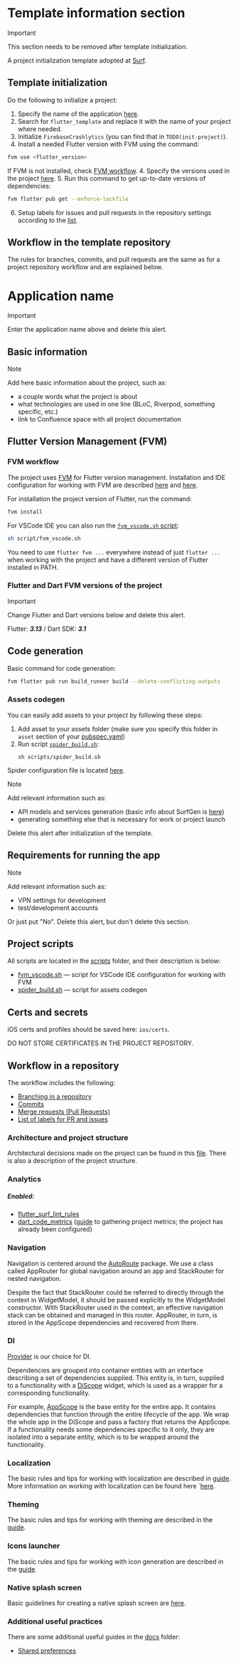 # Template information section

> [!IMPORTANT]
> This section needs to be removed after template initialization.

A project initialization template adopted at [Surf](https://surfstudio.ru).

## Template initialization

Do the following to initialize a project:

1. Specify the name of the application [here](#application-name).
2. Search for `flutter_template` and replace it with the name of your project where needed.
3. Initialize `FirebaseCrashlytics` (you can find that in `TODO(init-project)`).
4. Install a needed Flutter version with FVM using the command:
```sh
fvm use <flutter_version>
```
If FVM is not installed, check [FVM workflow](#fvm-workflow).
4. Specify the versions used in the project [here](#flutter-and-dart-fvm-versions-of-the-project).
5. Run this command to get up-to-date versions of dependencies:
```sh
fvm flutter pub get --enforce-lockfile
```
6. Setup labels for issues and pull requests in the repository settings according to the [list](#list-of-labels-for-pr-and-issues).

## Workflow in the template repository

The rules for branches, commits, and pull requests are the same as for a project repository workflow and are explained below.

# Application name

> [!IMPORTANT]
> Enter the application name above and delete this alert.

## Basic information

> [!NOTE]
> Add here basic information about the project, such as:
> - a couple words what the project is about
> - what technologies are used in one line (BLoC, Riverpod, something specific, etc.)
> - link to Confluence space with all project documentation

## Flutter Version Management (FVM)

### FVM workflow

The project uses [FVM](https://fvm.app/) for Flutter version management.
Installation and IDE configuration for working with FVM are described [here](https://fvm.app/docs/getting_started/installation/) and [here](https://fvm.app/docs/getting_started/configuration).

For installation the project version of Flutter, run the command:
```sh
fvm install
```

For VSCode IDE you can also run the [`fvm_vscode.sh` script](scripts/fvm_vscode.sh):
```sh
sh script/fvm_vscode.sh
```

You need to use `flutter fvm ...` everywhere instead of just `flutter ...` when working with the project and have a different version of Flutter installed in PATH.

### Flutter and Dart FVM versions of the project

> [!IMPORTANT]
> Change Flutter and Dart versions below and delete this alert.

Flutter: ***3.13*** / Dart SDK: ***3.1***

## Code generation

Basic command for code generation:
```sh
fvm flutter pub run build_runner build --delete-conflicting-outputs
```

### Assets codegen

You can easily add assets to your project by following these steps:
1. Add asset to your assets folder (make sure you specify this folder in `asset` section of your [pubspec.yaml](pubspec.yaml))
2. Run script [`spider_build.sh`](scripts/spider_build.sh):
   ```shell
   sh scripts/spider_build.sh
   ```

Spider configuration file is located [here](spider.yaml).

> [!NOTE]
> Add relevant information such as:
> - API models and services generation (basic info about SurfGen is [here](docs/surf_gen.md))
> - generating something else that is necessary for work or project launch
>
> Delete this alert after initialization of the template.

## Requirements for running the app

> [!NOTE]
> Add relevant information such as:
> - VPN settings for development
> - test/development accounts
>
> Or just put "No". 
> Delete this alert, but don't delete this section.

## Project scripts

All scripts are located in the [scripts](scripts) folder, and their description is below:
- [fvm_vscode.sh](scripts/fvm_vscode.sh) — script for VSCode IDE configuration for working with FVM
- [spider_build.sh](scripts/spider_build.sh) — script for assets codegen

## Certs and secrets

iOS certs and profiles should be saved here: `ios/certs`.

DO NOT STORE CERTIFICATES IN THE PROJECT REPOSITORY.

## Workflow in a repository

The workflow includes the following:
- [Branching in a repository](docs/workflow_in_repository.md#branching-in-a-repository)
- [Commits](docs/workflow_in_repository.md#commits)
- [Merge requests (Pull Requests)](docs/workflow_in_repository.md#merge-requests--pull-requests-)
- [List of labels for PR and issues](docs/workflow_in_repository.md#list-of-labels-for-pr-and-issues)

### Architecture and project structure

Architectural decisions made on the project can be found in this [file](docs/architecture_and_project_structure.md). 
There is also a description of the project structure.

### Analytics

##### Enabled:

- [flutter_surf_lint_rules](https://pub.dev/packages/surf_lint_rules)
- [dart_code_metrics](https://pub.dev/packages/dart_code_metrics) ([guide](https://wiki.surfstudio.ru/pages/viewpage.action?pageId=2408055)
  to gathering project metrics; the project has already been configured)

### Navigation

Navigation is centered around the [AutoRoute](https://pub.dev/packages/auto_route) package. 
We use a class called AppRouter for global navigation around an app and StackRouter for nested navigation. 

Despite the fact that StackRouter could be referred to directly through the context in WidgetModel, it should be passed explicitly to the WidgetModel constructor. With StackRouter used in the context, an effective navigation stack can be obtained and managed in this router. AppRouter, in turn, is stored in the AppScope dependencies and recovered from there.

### DI

[Provider](https://pub.dev/packages/provider) is our choice for DI.

Dependencies are grouped into container entities with an interface describing a set of dependencies supplied. This entity is, in turn, supplied to a functionality with a [DiScope](./lib/features/common/widgets/di_scope/di_scope.dart) widget, which is used as a wrapper for a corresponding functionality.

For example, [AppScope](./lib/features/app/di/app_scope.dart) is the base entity for the entire app. It contains dependencies that function through the entire lifecycle of the app. We wrap the whole app in the DiScope and pass a factory that returns the AppScope.
If a functionality needs some dependencies specific to it only, they are isolated into a separate entity, which is to be wrapped around the functionality.

### Localization

The basic rules and tips for working with localization are described in [guide](docs/localization.md).
More information on working with localization can be found here `[here](https://docs.flutter.dev/accessibility-and-localization/internationalization).

### Theming

The basic rules and tips for working with theming are described in the [guide](docs/theming.md).

### Icons launcher

The basic rules and tips for working with icon generation are described in the [guide](docs/icons_launcher.md).

### Native splash screen

Basic guidelines for creating a native splash screen are [here](docs/splash.md).

### Additional useful practices

There are some additional useful guides in the [docs](docs) folder:
- [Shared preferences](docs/shared_preferences.md)

